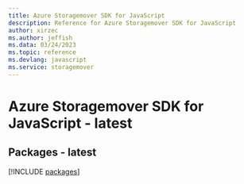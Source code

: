 ```yaml
---
title: Azure Storagemover SDK for JavaScript
description: Reference for Azure Storagemover SDK for JavaScript
author: xirzec
ms.author: jeffish
ms.data: 03/24/2023
ms.topic: reference
ms.devlang: javascript
ms.service: storagemover
---
```

# Azure Storagemover SDK for JavaScript - latest
## Packages - latest
[!INCLUDE [packages](storagemover-index.md)]